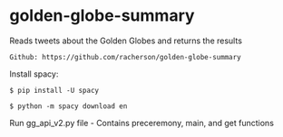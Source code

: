 # golden-globe-summary
Reads tweets about the Golden Globes and returns the results

    Github: https://github.com/racherson/golden-globe-summary

Install spacy: 

    $ pip install -U spacy

    $ python -m spacy download en
    
Run gg_api_v2.py file
    - Contains preceremony, main, and get functions
